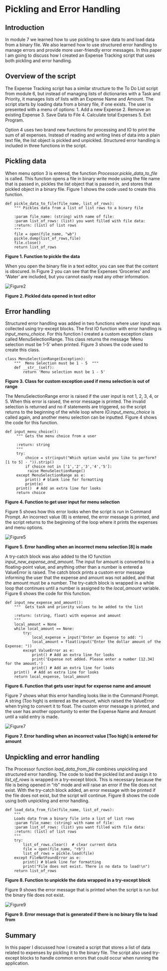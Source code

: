 # Pickling and Error Handling 

## Introduction
In module 7 we learned how to use pickling to save data to and load data from a binary file. We also learned how to use structured error handling to manage errors and provide more user-friendly error messages. 
In this paper I am going to discuss how I created an Expense Tracking script that uses both pickling and error handling.

## Overview of the script
The Expense Tracking script has a similar structure to the To Do List script from module 6, but instead of managing lists of dictionaries with a Task and Priority, 
it manages lists of lists with an Expense Name and Amount. The script starts by loading data from a binary file, if one exists. The user is presented with a menu of options: 1. Add a new Expense 2. Remove an existing Expense 3. Save Data to File 4. Calculate total Expenses 5. Exit Program. 

Option 4 uses two brand new functions for processing and IO to print the sum of all expenses.  Instead of reading and writing lines of data into a plain text file, the list object is pickled and unpickled. Structured error handling is included in three functions in the script.

## Pickling data
When menu option 3 is entered, the function *Processor.pickle_data_to_file* is called. This function opens a file in binary write mode using the file name that is passed in, pickles the list object that is passed in, and stores that pickled object in a binary file. Figure 1 shows the code used to create this function.
```
def pickle_data_to_file(file_name, list_of_rows):
    """ Pickles data from a list of list rows to a binary file

    :param file_name: (string) with name of file:
    :param list_of_rows: (list) you want filled with file data:
    :return: (list) of list rows
    """
    file = open(file_name, "wb")
    pickle.dump(list_of_rows,file)
    file.close()
    return list_of_rows
```
**Figure 1. Function to pickle the data** 

When you open the binary file in a text editor, you can see that the content is obscured. 
In Figure 2 you can see that the Expenses ‘Groceries’ and ‘Water’ are included, but you cannot easily read any other information.

![Figure2](/docs/Figure2.png "Figure 2")

**Figure 2. Pickled data opened in text editor**

## Error handling
Structured error handling was added in two functions where user input was collected using try-except blocks. 
The first IO function with error handling is *input_menu_choice*. For this function I created a custom exception class called MenuSelectionRange. This class returns the message ‘Menu selection must be 1-5’ when printed. Figure 3 shows the code used to create this class. 
```
class MenuSelectionRange(Exception):
    """  Menu Selection must be 1 - 5  """
    def __str__(self):
        return 'Menu selection must be 1 - 5'
```
**Figure 3. Class for custom exception used if menu selection is out of range**

The MenuSelectionRange error is raised if the user input is not 1, 2, 3, 4, or 5. When this error is raised, the error message is printed. 
The invalid selection is returned and no if statements are triggered, so the script returns to the beginning of the while loop where *IO.input_menu_choice* 
is called again, and another menu selection can be inputted. Figure 4 shows the code for this function.
```
def input_menu_choice():
     """ Gets the menu choice from a user

     :return: string
     """
     try:
         choice = str(input("Which option would you like to perform? [1 to 5] - ")).strip()
         if choice not in ['1','2','3','4','5']:
          raise MenuSelectionRange()
     except MenuSelectionRange as e:
         print() # blank line for formatting
         print(e)
     print()  # Add an extra line for looks
     return choice
```
**Figure 4. Function to get user input for menu selection**

Figure 5 shows how this error looks when the script is run in Command Prompt. An incorrect value (8) is entered, the error message is printed, 
and the script returns to the beginning of the loop where it prints the expenses and menu options. 

![Figure5](/docs/Figure5.png "Figure 5")

**Figure 5. Error handling when an incorrect menu selection [8] is made**

A try-catch block was also added to the IO function *input_new_expense_and_amount*. The input for amount is converted to a floating-point value, and anything 
other than a number is entered a ValueError is raised. The catch block prints a custom error message informing the user that the expense and amount was not 
added, and that the amount must be a number. The try-catch block is wrapped in a while loop that continues until a number is assigned to the *local_amount* variable. 
Figure 6 shows the code for this function.
```
def input_new_expense_and_amount():
    """  Gets task and priority values to be added to the list

    :return: (string, float) with expense and amount
    """
    local_amount = None
    while local_amount == None:
        try:
            local_expense = input("Enter an Expense to add: ")
            local_amount = float(input("Enter the dollar amount of the Expense: "))
        except ValueError as e:
            print() # Add an extra line for looks
            print('Expense not added. Please enter a number [12.34] for the amount.')
            print() # Add an extra line for looks
    print()  # Add an extra line for looks
    return local_expense, local_amount
```
**Figure 6. Function that gets user input for expense name and amount**

Figure 7 shows what this error handling looks like in the Command Prompt. A string (Too high) is entered as the amount, which raised the ValueError when 
trying to convert it to float. The custom error message is printed, and the user has another opportunity to enter the Expense Name and Amount until a valid
entry is made.

![Figure7](/docs/Figure7.png "Figure 7")

**Figure 7. Error handling when an incorrect value [Too high] is entered for amount**

## Unpickling and error handling
The Processor function *load_data_from_file* combines unpickling and structured error handling. The code to load the pickled list and assign it to *list_of_rows* is
wrapped in a try-except block. This is necessary because the file is being opened in “rb” mode and will raise an error if the file does not exist. 
With the try-catch block added, an error message with be printed if the file does not exist, but the script will continue. Figure 8 shows the code using both
unpickling and error handling.
```
def load_data_from_file(file_name, list_of_rows):
    """ 
    Loads data from a binary file into a list of list rows
    :param file_name: (string) with name of file:
    :param list_of_rows: (list) you want filled with file data:
    :return: (list) of list rows
    """
    try:
        list_of_rows.clear()  # clear current data
        file = open(file_name, "rb")
        list_of_rows = pickle.load(file)
    except FileNotFoundError as e:
        print() # blank line for formatting
        print("File does not exist. There is no data to load!\n")
    return list_of_rows
```
**Figure 8. Function to unpickle the data wrapped in a try-except block**

Figure 9 shows the error message that is printed when the script is run but the binary file does not exist.

![Figure9](/docs/Figure9.png "Figure 9")

**Figure 9. Error message that is generated if there is no binary file to load from**

## Summary
In this paper I discussed how I created a script that stores a list of data related to expenses by pickling it to the binary file. 
The script also used try-except blocks to handle common errors that could occur when running the application.  
